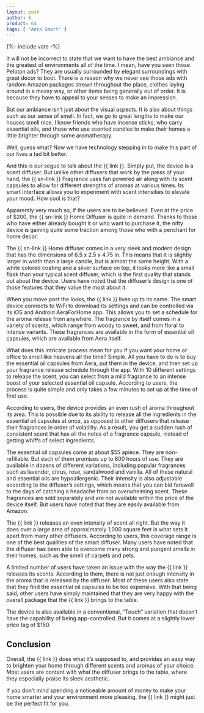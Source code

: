 ```yaml
---
layout: post
author: 6
product: 64
tags: [ "Aera Smart" ]
---
```


{%- include vars -%}

It will not be incorrect to state that we want to have the best ambiance and the greatest of environments all of the time. I mean, have you seen those Peloton ads? They are usually surrounded by elegant surroundings with great decor to boot. There is a reason why we never see those ads with random Amazon packages strewn throughout the place, clothes laying around in a messy way, or other items being generally out of order. It is because they have to appeal to your senses to make an impression.

  

But our ambiance isn’t just about the visual aspects. It is also about things such as our sense of smell. In fact, we go to great lengths to make our houses smell nice. I know friends who have incense sticks, who carry essential oils, and those who use scented candles to make their homes a little brighter through some aromatherapy.

  

Well, guess what? Now we have technology stepping in to make this part of our lives a tad bit better.

  

And this is our segue to talk about the {{ link }}. Simply put, the device is a scent diffuser. But unlike other diffusers that work by the press of your hand, the {{ sn-link }} Fragrance uses fan powered air along with its scent capsules to allow for different strengths of aromas at various times. Its smart interface allows you to experiment with scent intensities to elevate your mood. How cool is that?

Apparently very much so, if the users are to be believed. Even at the price of $200, the {{ sn-link }} Home Diffuser is quite in demand. Thanks to those who have either already bought it or who want to purchase it, the nifty device is gaining quite some traction among those who with a penchant for home decor.

  

The {{ sn-link }} Home diffuser comes in a very sleek and modern design that has the dimensions of 6.5 x 2.5 x 4.75 in. This means that it is slightly larger in width than a large candle, but is almost the same height. With a white colored coating and a silver surface on top, it looks more like a small flask than your typical scent diffuser, which is the first quality that stands out about the device. Users have noted that the diffuser’s design is one of those features that they value the most about it.

  

When you move past the looks, the {{ link }} lives up to its name. The smart device connects to WiFi to download its settings and can be controlled via its iOS and Android AeraForHome app. This allows you to set a schedule for the aroma release from anywhere. The fragrance by itself comes in a variety of scents, which range from woody to sweet, and from floral to intense variants. These fragrances are available in the form of essential oil capsules, which are available from Aera itself.

  

What does this intricate process mean for you if you want your home or office to smell like heavens all the time? Simple. All you have to do is to buy the essential oil capsules from Aera, put them in the device, and then set up your fragrance release schedule through the app. With 10 different settings to release the scent, you can select from a mild fragrance to an intense boost of your selected essential oil capsule. According to users, the process is quite simple and only takes a few minutes to set up at the time of first use.

  

According to users, the device provides an even rush of aroma throughout its area. This is possible due to its ability to release all the ingredients in the essential oil capsules at once, as opposed to other diffusers that release their fragrances in order of volatility. As a result, you get a sudden rush of consistent scent that has all the notes of a fragrance capsule, instead of getting whiffs of select ingredients.

  

The essential oil capsules come at about $55 apiece. They are non-refillable. But each of them promises up to 800 hours of use. They are available in dozens of different variations, including popular fragrances such as lavender, citrus, rose, sandalwood and vanilla. All of these natural and essential oils are hypoallergenic. Their intensity is also adjustable according to the diffuser’s settings, which means that you can bid farewell to the days of catching a headache from an overwhelming scent. These fragrances are sold separately and are not available within the price of the device itself. But users have noted that they are easily available from Amazon.

  

The {{ link }} releases an even intensity of scent all right. But the way it does over a large area of approximately 1,000 square feet is what sets it apart from many other diffusers. According to users, this coverage range is one of the best qualities of the smart diffuser. Many users have noted that the diffuser has been able to overcome many strong and pungent smells in their homes, such as the smell of carpets and pets.

  

A limited number of users have taken an issue with the way the {{ link }} releases its scents. According to them, there is not just enough intensity in the aroma that is released by the diffuser. Most of these users also state that they find the essential oil capsules to be too expensive. With that being said, other users have simply maintained that they are very happy with the overall package that the {{ link }} brings to the table.

  

The device is also available in a conventional, “Touch” variation that doesn’t have the capability of being app-controlled. But it comes at a slightly lower price tag of $150.

  

## Conclusion

Overall, the {{ link }} does what it’s supposed to, and provides an easy way to brighten your home through different scents and aromas of your choice. Most users are content with what the diffuser brings to the table, where they especially praise its sleek aesthetic.

  

If you don’t mind spending a noticeable amount of money to make your home smarter and your environment more pleasing, the {{ link }} might just be the perfect fit for you.
